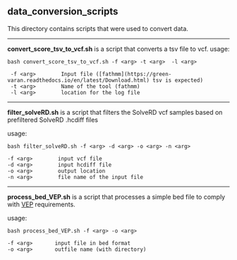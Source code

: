## data_conversion_scripts

This directory contains scripts that were used to convert data. 

---
**convert_score_tsv_to_vcf.sh** is a script that converts a tsv file to vcf. 
usage:

```
bash convert_score_tsv_to_vcf.sh -f <arg> -t <arg>  -l <arg>

 -f <arg>        Input file ([fathmm](https://green-varan.readthedocs.io/en/latest/Download.html) tsv is expected)
 -t <arg>        Name of the tool (fathmm)
 -l <arg>        location for the log file

 ```

---
**filter_solveRD.sh** is a script that filters the SolveRD vcf samples based on prefiltered SolveRD .hcdiff files

usage:

```
bash filter_solveRD.sh -f <arg> -d <arg> -o <arg> -n <arg>

-f <arg>        input vcf file
-d <arg>        input hcdiff file
-o <arg>        output location
-n <arg>        file name of the input file
```

---
**process_bed_VEP.sh** is a script that processes a simple bed file to comply with [VEP](https://www.ensembl.org/info/docs/tools/vep/script/vep_custom.html) requirements.

usage:

 ```
 bash process_bed_VEP.sh -f <arg> -o <arg>

 -f <arg>       input file in bed format
 -o <arg>       outfile name (with directory)
 ```
 

